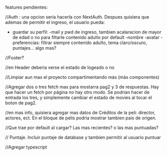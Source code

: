 features pendientes:

//Auth : una opcion seria hacerla con NextAuth. 
Despues quisiera que ademas de permitir el ingreso, el usuario pueda:
- guardar su perfil:
    -mail y pwd de ingreso, tambien acalaracion de mayor de edad o no para filtarle contenido adulto por default
    -nombre
    -avatar
    -preferencias: filtrar siempre contenido adulto, tema claro/oscuro, puntajes... algo mas?

//Footer?

//en Header deberia verse el estado de logeado o no

//Limpiar aun mas el proyecto compartimentando más (más componentes)

//Agregar dos o tres fetch mas para mostarra pag2 y 3 de respuestas. Hay que hacer un fetch por página no hay otro modo. Se podrian hacer de entrada los tres, y simplemente cambiar el estado de movies al tocar el boton de pag2.

//en mas info, quisiera agregar mas datos de Créditos de la peli: director, actores, ect. En el bloque de pelis podria mostrar tambien pais de origen.

//Que trae por default al cargar? Las mas recientes? o las mas puntuadas?

// Puntaje. Incluir puntaje de database y tambien permitir al usuario puntuar

//Agregar typescript